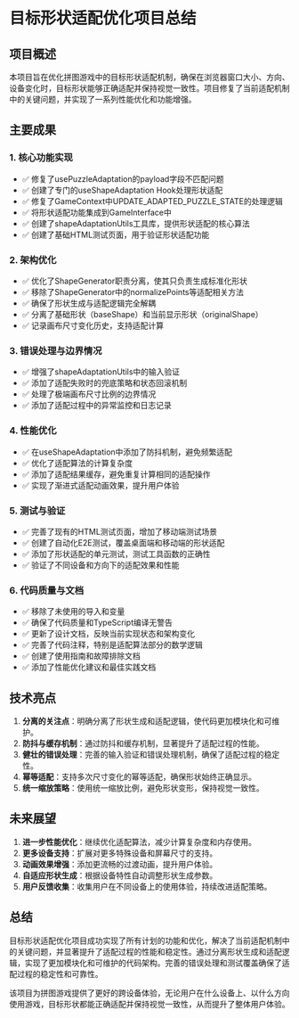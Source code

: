 # 目标形状适配优化项目总结

## 项目概述

本项目旨在优化拼图游戏中的目标形状适配机制，确保在浏览器窗口大小、方向、设备变化时，目标形状能够正确适配并保持视觉一致性。项目修复了当前适配机制中的关键问题，并实现了一系列性能优化和功能增强。

## 主要成果

### 1. 核心功能实现

- ✅ 修复了usePuzzleAdaptation的payload字段不匹配问题
- ✅ 创建了专门的useShapeAdaptation Hook处理形状适配
- ✅ 修复了GameContext中UPDATE_ADAPTED_PUZZLE_STATE的处理逻辑
- ✅ 将形状适配功能集成到GameInterface中
- ✅ 创建了shapeAdaptationUtils工具库，提供形状适配的核心算法
- ✅ 创建了基础HTML测试页面，用于验证形状适配功能

### 2. 架构优化

- ✅ 优化了ShapeGenerator职责分离，使其只负责生成标准化形状
- ✅ 移除了ShapeGenerator中的normalizePoints等适配相关方法
- ✅ 确保了形状生成与适配逻辑完全解耦
- ✅ 分离了基础形状（baseShape）和当前显示形状（originalShape）
- ✅ 记录画布尺寸变化历史，支持适配计算

### 3. 错误处理与边界情况

- ✅ 增强了shapeAdaptationUtils中的输入验证
- ✅ 添加了适配失败时的兜底策略和状态回滚机制
- ✅ 处理了极端画布尺寸比例的边界情况
- ✅ 添加了适配过程中的异常监控和日志记录

### 4. 性能优化

- ✅ 在useShapeAdaptation中添加了防抖机制，避免频繁适配
- ✅ 优化了适配算法的计算复杂度
- ✅ 添加了适配结果缓存，避免重复计算相同的适配操作
- ✅ 实现了渐进式适配动画效果，提升用户体验

### 5. 测试与验证

- ✅ 完善了现有的HTML测试页面，增加了移动端测试场景
- ✅ 创建了自动化E2E测试，覆盖桌面端和移动端的形状适配
- ✅ 添加了形状适配的单元测试，测试工具函数的正确性
- ✅ 验证了不同设备和方向下的适配效果和性能

### 6. 代码质量与文档

- ✅ 移除了未使用的导入和变量
- ✅ 确保了代码质量和TypeScript编译无警告
- ✅ 更新了设计文档，反映当前实现状态和架构变化
- ✅ 完善了代码注释，特别是适配算法部分的数学逻辑
- ✅ 创建了使用指南和故障排除文档
- ✅ 添加了性能优化建议和最佳实践文档

## 技术亮点

1. **分离的关注点**：明确分离了形状生成和适配逻辑，使代码更加模块化和可维护。
2. **防抖与缓存机制**：通过防抖和缓存机制，显著提升了适配过程的性能。
3. **健壮的错误处理**：完善的输入验证和错误处理机制，确保了适配过程的稳定性。
4. **幂等适配**：支持多次尺寸变化的幂等适配，确保形状始终正确显示。
5. **统一缩放策略**：使用统一缩放比例，避免形状变形，保持视觉一致性。

## 未来展望

1. **进一步性能优化**：继续优化适配算法，减少计算复杂度和内存使用。
2. **更多设备支持**：扩展对更多特殊设备和屏幕尺寸的支持。
3. **动画效果增强**：添加更流畅的过渡动画，提升用户体验。
4. **自适应形状生成**：根据设备特性自动调整形状生成参数。
5. **用户反馈收集**：收集用户在不同设备上的使用体验，持续改进适配策略。

## 总结

目标形状适配优化项目成功实现了所有计划的功能和优化，解决了当前适配机制中的关键问题，并显著提升了适配过程的性能和稳定性。通过分离形状生成和适配逻辑，实现了更加模块化和可维护的代码架构。完善的错误处理和测试覆盖确保了适配过程的稳定性和可靠性。

该项目为拼图游戏提供了更好的跨设备体验，无论用户在什么设备上、以什么方向使用游戏，目标形状都能正确适配并保持视觉一致性，从而提升了整体用户体验。